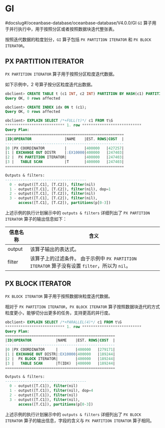 # GI 

#docslug#/oceanbase-database/oceanbase-database/V4.0.0/GI
`GI` 算子用于并行执行中，用于按照分区或者按照数据块迭代整张表。

按照迭代数据的粒度划分，`GI` 算子包括 `PX PARTITION ITERATOR` 和 `PX BLOCK ITERATOR`。

## PX PARTITION ITERATOR 

`PX PARTITION ITERATOR` 算子用于按照分区粒度迭代数据。

如下示例中，2 号算子按分区粒度迭代出数据。

```sql
obclient> CREATE TABLE t (c1 INT, c2 INT) PARTITION BY HASH(c1) PARTITIONS 4;
Query OK, 0 rows affected 

obclient> CREATE INDEX idx ON t (c1);
Query OK, 0 rows affected 

obclient> EXPLAIN SELECT /*+FULL(t)*/ c1 FROM t\G
*************************** 1. row ***************************
Query Plan:
======================================================
|ID|OPERATOR               |NAME    |EST. ROWS|COST  |
------------------------------------------------------
|0 |PX COORDINATOR         |        |400000   |427257|
|1 | EXCHANGE OUT DISTR    |:EX10000|400000   |247403|
|2 |  PX PARTITION ITERATOR|        |400000   |247403|
|3 |   TABLE SCAN          |T       |400000   |247403|
======================================================

Outputs & filters:
-------------------------------------
  0 - output([T.C1], [T.C2]), filter(nil)
  1 - output([T.C1], [T.C2]), filter(nil), dop=1
  2 - output([T.C1], [T.C2]), filter(nil)
  3 - output([T.C1], [T.C2]), filter(nil),
      access([T.C1], [T.C2]), partitions(p[0-3])
```


上述示例的执行计划展示中的 `outputs & filters` 详细列出了 `PX PARTITION ITERATOR` 算子的输出信息如下：


|  信息名称  |                                         含义                                          |
|--------|-------------------------------------------------------------------------------------|
| output | 该算子输出的表达式。                                                                          |
| filter | 该算子上的过滤条件。 由于示例中 `PX PARTITION ITERATOR` 算子没有设置 `filter`，所以为 `nil`。 |



## PX BLOCK ITERATOR 

`PX BLOCK ITERATOR` 算子用于按照数据块粒度迭代数据。

相对于 `PX PARTITION ITERATOR`，`PX BLOCK ITERATOR` 算子按照数据块迭代的方式粒度更小，能够切分出更多的任务，支持更高的并行度。

```sql
obclient> EXPLAIN SELECT /*+PARALLEL(4)*/ c1 FROM t\G
*************************** 1. row ***************************
Query Plan:
==================================================
|ID|OPERATOR           |NAME    |EST. ROWS|COST  |
--------------------------------------------------
|0 |PX COORDINATOR     |        |400000   |279171|
|1 | EXCHANGE OUT DISTR|:EX10000|400000   |189244|
|2 |  PX BLOCK ITERATOR|        |400000   |189244|
|3 |   TABLE SCAN      |T(IDX)  |400000   |189244|
==================================================

Outputs & filters:
-------------------------------------
  0 - output([T.C1]), filter(nil)
  1 - output([T.C1]), filter(nil), dop=4
  2 - output([T.C1]), filter(nil)
  3 - output([T.C1]), filter(nil),
      access([T.C1]), partitions(p[0-3])
```

上述示例的执行计划展示中的 `outputs & filters` 详细列出了 `PX BLOCK ITERATOR` 算子的输出信息，字段的含义与 `PX PARTITION ITERATOR` 算子相同。
